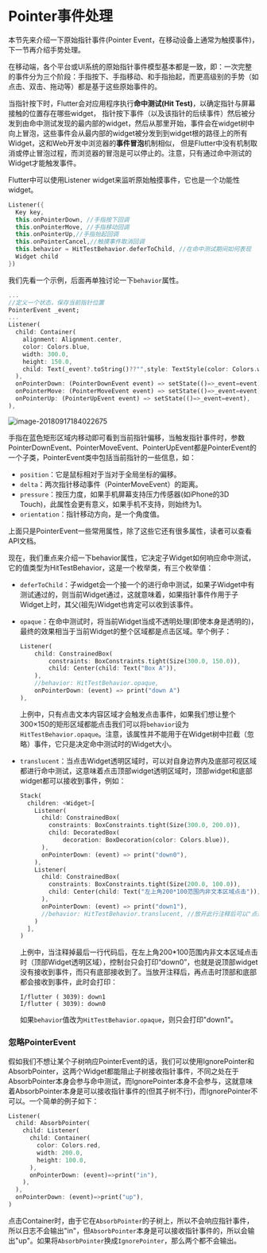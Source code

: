 # Pointer事件处理

本节先来介绍一下原始指针事件(Pointer Event，在移动设备上通常为触摸事件)，下一节再介绍手势处理。

在移动端，各个平台或UI系统的原始指针事件模型基本都是一致，即：一次完整的事件分为三个阶段：手指按下、手指移动、和手指抬起，而更高级别的手势（如点击、双击、拖动等）都是基于这些原始事件的。

当指针按下时，Flutter会对应用程序执行**命中测试(Hit Test)**，以确定指针与屏幕接触的位置存在哪些widget， 指针按下事件（以及该指针的后续事件）然后被分发到由命中测试发现的最内部的widget，然后从那里开始，事件会在widget树中向上冒泡，这些事件会从最内部的widget被分发到到widget根的路径上的所有Widget，这和Web开发中浏览器的**事件冒泡**机制相似， 但是Flutter中没有机制取消或停止冒泡过程，而浏览器的冒泡是可以停止的。注意，只有通过命中测试的Widget才能触发事件。

Flutter中可以使用Listener widget来监听原始触摸事件，它也是一个功能性widget。

```dart
Listener({
  Key key,
  this.onPointerDown, //手指按下回调
  this.onPointerMove, //手指移动回调
  this.onPointerUp,//手指抬起回调
  this.onPointerCancel,//触摸事件取消回调
  this.behavior = HitTestBehavior.deferToChild, //在命中测试期间如何表现
  Widget child
})
```

我们先看一个示例，后面再单独讨论一下`behavior`属性。

```dart
...
//定义一个状态，保存当前指针位置
PointerEvent _event;
...
Listener(
  child: Container(
    alignment: Alignment.center,
    color: Colors.blue,
    width: 300.0,
    height: 150.0,
    child: Text(_event?.toString()??"",style: TextStyle(color: Colors.white)),
  ),
  onPointerDown: (PointerDownEvent event) => setState(()=>_event=event),
  onPointerMove: (PointerMoveEvent event) => setState(()=>_event=event),
  onPointerUp: (PointerUpEvent event) => setState(()=>_event=event),
),
```

![image-20180917184022675](https://cdn.jsdelivr.net/gh/flutterchina/flutter-in-action@1.0/docs/imgs/image-20180917184022675.png)

手指在蓝色矩形区域内移动即可看到当前指针偏移，当触发指针事件时，参数PointerDownEvent、PointerMoveEvent、PointerUpEvent都是PointerEvent的一个子类，PointerEvent类中包括当前指针的一些信息，如：

- `position`：它是鼠标相对于当对于全局坐标的偏移。
- `delta`：两次指针移动事件（PointerMoveEvent）的距离。
- `pressure`：按压力度，如果手机屏幕支持压力传感器(如iPhone的3D Touch)，此属性会更有意义，如果手机不支持，则始终为1。
- `orientation`：指针移动方向，是一个角度值。

上面只是PointerEvent一些常用属性，除了这些它还有很多属性，读者可以查看API文档。



现在，我们重点来介绍一下behavior属性，它决定子Widget如何响应命中测试，它的值类型为HitTestBehavior，这是一个枚举类，有三个枚举值：

- `deferToChild`：子widget会一个接一个的进行命中测试，如果子Widget中有测试通过的，则当前Widget通过，这就意味着，如果指针事件作用于子Widget上时，其父(祖先)Widget也肯定可以收到该事件。

- `opaque`：在命中测试时，将当前Widget当成不透明处理(即使本身是透明的)，最终的效果相当于当前Widget的整个区域都是点击区域。举个例子：

  ```dart
  Listener(
      child: ConstrainedBox(
          constraints: BoxConstraints.tight(Size(300.0, 150.0)),
          child: Center(child: Text("Box A")),
      ),
      //behavior: HitTestBehavior.opaque,
      onPointerDown: (event) => print("down A")
  ),
  ```

  上例中，只有点击文本内容区域才会触发点击事件，如果我们想让整个300×150的矩形区域都能点击我们可以将`behavior`设为`HitTestBehavior.opaque`。注意，该属性并不能用于在Widget树中拦截（忽略）事件，它只是决定命中测试时的Widget大小。

- `translucent`：当点击Widget透明区域时，可以对自身边界内及底部可视区域都进行命中测试，这意味着点击顶部widget透明区域时，顶部widget和底部widget都可以接收到事件，例如：

  ```dart
  Stack(
    children: <Widget>[
      Listener(
        child: ConstrainedBox(
          constraints: BoxConstraints.tight(Size(300.0, 200.0)),
          child: DecoratedBox(
              decoration: BoxDecoration(color: Colors.blue)),
        ),
        onPointerDown: (event) => print("down0"),
      ),
      Listener(
        child: ConstrainedBox(
          constraints: BoxConstraints.tight(Size(200.0, 100.0)),
          child: Center(child: Text("左上角200*100范围内非文本区域点击")),
        ),
        onPointerDown: (event) => print("down1"),
        //behavior: HitTestBehavior.translucent, //放开此行注释后可以"点透"
      )
    ],
  )
  ```

  上例中，当注释掉最后一行代码后，在左上角200*100范围内非文本区域点击时（顶部Widget透明区域），控制台只会打印“down0”，也就是说顶部widget没有接收到事件，而只有底部接收到了。当放开注释后，再点击时顶部和底部都会接收到事件，此时会打印：

  ```
  I/flutter ( 3039): down1
  I/flutter ( 3039): down0
  ```
  如果`behavior`值改为`HitTestBehavior.opaque`，则只会打印"down1"。

### 忽略PointerEvent

假如我们不想让某个子树响应PointerEvent的话，我们可以使用IgnorePointer和AbsorbPointer，这两个Widget都能阻止子树接收指针事件，不同之处在于AbsorbPointer本身会参与命中测试，而IgnorePointer本身不会参与，这就意味着AbsorbPointer本身是可以接收指针事件的(但其子树不行)，而IgnorePointer不可以。一个简单的例子如下：

```dart
Listener(
  child: AbsorbPointer(
    child: Listener(
      child: Container(
        color: Colors.red,
        width: 200.0,
        height: 100.0,
      ),
      onPointerDown: (event)=>print("in"),
    ),
  ),
  onPointerDown: (event)=>print("up"),
)
```

点击Container时，由于它在`AbsorbPointer`的子树上，所以不会响应指针事件，所以日志不会输出"in"，但`AbsorbPointer`本身是可以接收指针事件的，所以会输出"up"。如果将`AbsorbPointer`换成`IgnorePointer`，那么两个都不会输出。
